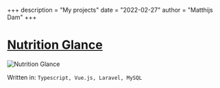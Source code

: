 +++
description = "My projects"
date = "2022-02-27"
author = "Matthijs Dam"
+++

# [Nutrition Glance](https://nutritionglance.com)

![Nutrition Glance](/images/nutrition-glance.png "Nutrition Glance")

Written in: `Typescript, Vue.js, Laravel, MySQL`
